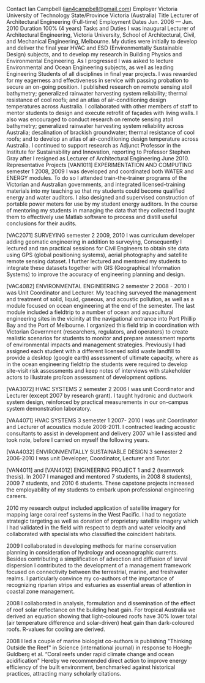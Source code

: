Contact	Ian Campbell (ian4campbell@gmail.com)
Employer	Victoria University of Technology
State/Province	Victoria (Australia)
Title	Lecturer of Architectural Engineering (Full-time)
Employment Dates	Jun. 2006 — Jun. 2010
Duration	100% (4 years)
Tasks and Duties
I was inaugural Lecturer of Architectural Engineering, Victoria University, School of Architectural, Civil, and Mechanical Engineering, Melbourne. My duties were initially to develop and deliver the final year HVAC and ESD (Environmentally Sustainable Design) subjects, and to develop my research in Building Physics and Environmental Engineering. As I progressed I was asked to lecture Environmental and Ocean Engineering subjects, as well as leading Engineering Students of all disciplines in final year projects. I was rewarded for my eagerness and effectiveness in service with passing probation to secure an on-going position.
I published research on remote sensing atoll bathymetry; generalized rainwater harvesting system reliability; thermal resistance of cool roofs; and an atlas of air-conditioning design temperatures across Australia. I collaborated with other members of staff to mentor students to design and execute retrofit of façades with living walls. I also was encouraged to conduct research on remote sensing atoll bathymetry; generalized rainwater harvesting system reliability across Australia; desalination of brackish groundwater; thermal resistance of cool roofs; and to develop an atlas of air-conditioning design temperature across Australia. I continued to support research as Adjunct Professor in the Institute for Sustainability and Innovation, reporting to Professor Stephen Gray after I resigned as Lecturer of Architectural Engineering June 2010.
Representative Projects
[VAN1011] EXPERIMENTATION AND COMPUTING semester 1 2008, 2009 I was developed and coordinated both WATER and ENERGY modules. To do so I attended train-the-trainer programs of the Victorian and Australian governments, and integrated licensed-training materials into my teaching so that my students could become qualified energy and water auditors. I also designed and supervised construction of portable power meters for use by my student energy auditors. In the course of mentoring my students in managing the data that they collected I taught them to effectively use Matlab software to process and distill useful conclusions for their audits.

[VAC2071] SURVEYING semester 2 2009, 2010 I was curriculum developer adding geomatic engineering in addition to surveying, Consequently I lectured and ran practical sessions for Civil Engineers to obtain site data using GPS (global positioning systems), aerial photography and satellite remote sensing dataset. I further lectured and mentored my students to integrate these datasets together with GIS (Geographical Information Systems) to improve the accuracy of engineering planning and design.

[VAC4082] ENVIRONMENTAL ENGINEERING 2 semester 2 2008 - 2010 I was Unit Coordinator and Lecturer. My teaching surveyed the management and treatment of solid, liquid, gaseous, and acoustic pollution, as well as a module focused on ocean engineering at the end of the semester. The last module included a fieldtrip to a number of ocean and aquacultural engineering sites in the vicinity at the navigational entrance into Port Phillip Bay and the Port of Melbourne. I organized this field trip in coordination with Victorian Government (researchers, regulators, and operators) to create realistic scenarios for students to monitor and prepare assessment reports of environmental impacts and management strategies. Previously I had assigned each student with a different licensed solid waste landfill to provide a desktop (google earth) assessment of ultimate capacity, where as in the ocean engineering fieldtrip the students were required to develop site-visit risk assessments and keep notes of interviews with stakeholder actors to illustrate pro/con assessment of development options.

[VAA3072] HVAC SYSTEMS 2 semester 2 2006 I was unit Coordinator and Lecturer (except 2007 by research grant). I taught hydronic and ductwork system design, reinforced by practical measurements in our on-campus system demonstration laboratory.

[VAA4071] HVAC SYSTEMS 3 semester 1 2007- 2010 I was unit Coordinator and Lecturer of acoustics module 2008-2011. I contracted leading acoustic consultants to assist in development and delivery 2007 while I assisted and took note, before I carried on myself the following years.

[VAA4032] ENVIRONMENTALLY SUSTAINABLE DESIGN 3 semester 2 2006-2010 I was unit Developer, Coordinator, Lecturer and Tutor.

[VAN4011] and [VAN4012] ENGINEERING PROJECT 1 and 2 (teamwork thesis). In 2007 I managed and mentored 7 students, in 2008 8 students), 2009 7 students, and 2010 6 students. These capstone projects increased the employability of my students to embark upon professional engineering careers.

2010 my research output included application of satellite imagery for mapping large coral reef systems in the West Pacific. I had to negotiate strategic targeting as well as donation of proprietary satellite imagery which I had validated in the field with respect to depth and water velocity and collaborated with specialists who classified the coincident habitats.

2009 I collaborated in developing methods for marine conservation planning in consideration of hydrology and oceanographic currents. Besides contributing a simplification of advection and diffusion of larval dispersion I contributed to the development of a management framework focused on connectivity between the terrestrial, marine, and freshwater realms. I particularly convince my co-authors of the importance of recognizing riparian strips and estuaries as essential areas of attention in coastal zone management.

2008 I collaborated in analysis, formulation and dissemination of the effect of roof solar reflectance on the building heat gain. For tropical Australia we derived an equation showing that light-coloured roofs have 30% lower total (air temperature difference and solar-driven) heat gain than dark-coloured roofs. R-values for cooling are derived.

2008 I led a couple of marine biologist co-authors is publishing "Thinking Outside the Reef" in Science (international journal) in response to Hoegh-Guldberg et al. “Coral reefs under rapid climate change and ocean acidification" Hereby we recommended direct action to improve energy efficiency of the built environment, benchmarked against historical practices, attracting many scholarly citations.
